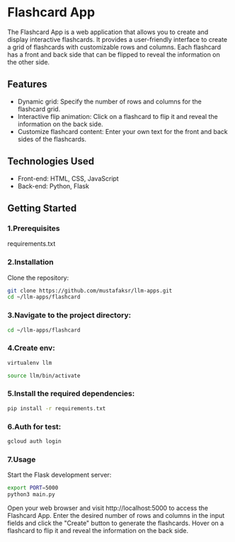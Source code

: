 # Flashcard App

The Flashcard App is a web application that allows you to create and display interactive flashcards. It provides a user-friendly interface to create a grid of flashcards with customizable rows and columns. Each flashcard has a front and back side that can be flipped to reveal the information on the other side.

## Features

- Dynamic grid: Specify the number of rows and columns for the flashcard grid.
- Interactive flip animation: Click on a flashcard to flip it and reveal the information on the back side.
- Customize flashcard content: Enter your own text for the front and back sides of the flashcards.

## Technologies Used

- Front-end: HTML, CSS, JavaScript
- Back-end: Python, Flask

## Getting Started

### 1.Prerequisites

requirements.txt

### 2.Installation

 Clone the repository:

```bash
git clone https://github.com/mustafaksr/llm-apps.git
cd ~/llm-apps/flashcard
```

### 3.Navigate to the project directory:
```bash
cd ~/llm-apps/flashcard
```

### 4.Create env:
```bash
virtualenv llm
```

```bash
source llm/bin/activate
```


### 5.Install the required dependencies:
```bash
pip install -r requirements.txt
```

### 6.Auth for test:
```bash
gcloud auth login
```


### 7.Usage
Start the Flask development server:
```bash
export PORT=5000
python3 main.py
```
Open your web browser and visit http://localhost:5000 to access the Flashcard App.
Enter the desired number of rows and columns in the input fields and click the "Create" button to generate the flashcards.
Hover on a flashcard to flip it and reveal the information on the back side.

